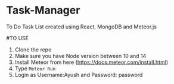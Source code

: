# Task-Manager
To Do Task List created using React, MongoDB and Meteor.js

#TO USE
1. Clone the repo
2. Make sure you have Node version between 10 and 14
3. Install Meteor from here (https://docs.meteor.com/install.html)
4. Type `Meteor Run`
5. Login as Username:Ayush and Password: password

